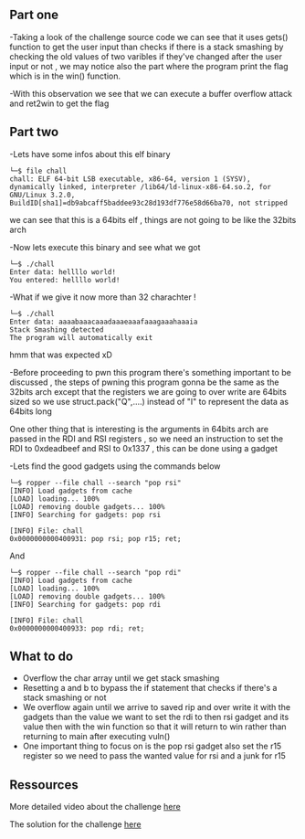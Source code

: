 ## Part one 

-Taking a look of the challenge source code we can see that it uses gets() function to get the user input than checks if there is a stack smashing by checking the old values of two varibles if they've changed after the user input or not , we may notice also the part where the program print the flag which is in the win() function.

-With this observation we see that we can execute a buffer overflow attack and ret2win to get the flag

## Part two

-Lets have some infos about this elf binary 
``` 
└─$ file chall
chall: ELF 64-bit LSB executable, x86-64, version 1 (SYSV), dynamically linked, interpreter /lib64/ld-linux-x86-64.so.2, for GNU/Linux 3.2.0, BuildID[sha1]=db9abcaff5baddee93c28d193df776e58d66ba70, not stripped
```
we can see that this is a 64bits elf , things are not going to be like the 32bits arch

-Now lets execute this binary and see what we got
```
└─$ ./chall
Enter data: hellllo world!
You entered: hellllo world!
``` 
-What if we give it now more than 32 charachter !
```
└─$ ./chall  
Enter data: aaaabaaacaaadaaaeaaafaaagaaahaaaia
Stack Smashing detected
The program will automatically exit
```
hmm that was expected xD

-Before proceeding to pwn this program there's something important to be discussed , the steps of pwning this program gonna be the same as the 32bits arch except that the registers we are going to over write are 64bits sized so we use struct.pack("Q",....) instead of "I" to represent the data as 64bits long

One other thing that is interesting is the arguments in 64bits arch are passed in the RDI and RSI registers , so we need an instruction to set the RDI to 0xdeadbeef and RSI to 0x1337 , this can be done using a gadget 

-Lets find the good gadgets using the commands below 
```
└─$ ropper --file chall --search "pop rsi"
[INFO] Load gadgets from cache
[LOAD] loading... 100%
[LOAD] removing double gadgets... 100%
[INFO] Searching for gadgets: pop rsi

[INFO] File: chall
0x0000000000400931: pop rsi; pop r15; ret;
```
And 
```
└─$ ropper --file chall --search "pop rdi"
[INFO] Load gadgets from cache
[LOAD] loading... 100%
[LOAD] removing double gadgets... 100%
[INFO] Searching for gadgets: pop rdi

[INFO] File: chall
0x0000000000400933: pop rdi; ret; 
```
## What to do 

- Overflow the char array until we get stack smashing 
- Resetting a and b to bypass the if statement that checks if there's a stack smashing or not 
- We overflow again until we arrive to saved rip and over write it with the gadgets than the value we want to set the rdi to then rsi gadget and its value then with the win function so that it will return to win rather than returning to main after executing vuln()
- One important thing to focus on is the pop rsi gadget also set the r15 register so we need to pass the wanted value for rsi and a junk for r15

## Ressources

More detailed video about the challenge [here](https://www.youtube.com/watch?v=vO1Uj2v3r7I)

The solution for the challenge [here](https://github.com/Younesfdj/Write-ups/blob/main/Hack.INI-2K23/Pwn/64bits_call_convo/exploit.py)

